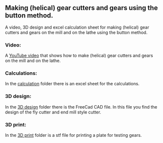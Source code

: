 ## Making (helical) gear cutters and gears using the button method.
A video, 3D design and excel calculation sheet for making (helical) gear cutters and gears on the mill and on the lathe using the button method.
### Video:
A [YouTube video](https://youtu.be/ImloYwHc-BY) that shows how to make (helical) gear cutters and gears on the mill and on the lathe.
### Calculations:
In the [calculation](https://github.com/MetalWorkerTools/GearCutting) folder there is an excel sheet for the calculations.
### 3D design:
In the [3D design](https://github.com/MetalWorkerTools/GearCutting/tree/main/3D%20design) folder there is the FreeCad CAD file. In this file you find the design of the fly cutter and end mill style cutter.
### 3D print:
In the [3D print](https://github.com/MetalWorkerTools/GearCutting/tree/main/3D%20print) folder is a stf file for printing a plate for testing gears.


